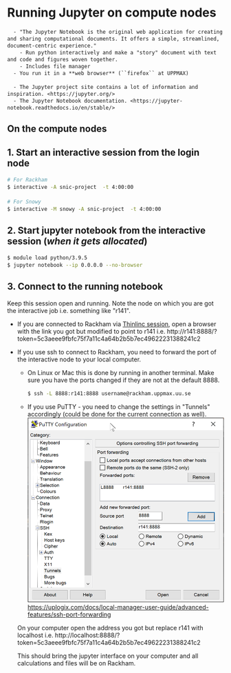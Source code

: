 # Running Jupyter on compute nodes

```{callout} What is Jupyter?
  - "The Jupyter Notebook is the original web application for creating and sharing computational documents. It offers a simple, streamlined, document-centric experience."
    - Run python interactively and make a "story" document with text and code and figures woven together. 
    - Includes file manager
  - You run it in a **web browser** (``firefox`` at UPPMAX)

  - The Jupyter project site contains a lot of information and inspiration. <https://jupyter.org/>
  - The Jupyter Notebook documentation. <https://jupyter-notebook.readthedocs.io/en/stable/>
```


## On the compute nodes

## 1. Start an interactive session from the login node
``` bash
# For Rackham
$ interactive -A snic-project  -t 4:00:00

# For Snowy
$ interactive -M snowy -A snic-project  -t 4:00:00
```

## 2. Start jupyter notebook from the interactive session (*when it gets allocated*)
``` bash
$ module load python/3.9.5
$ jupyter notebook --ip 0.0.0.0 --no-browser
```

## 3. Connect to the running notebook 
Keep this session open and running. Note the node on which you are got the interactive job i.e. something like "r141".

- If you are connected to Rackham via [Thinlinc session](https://www.uppmax.uu.se/support/user-guides/thinlinc-graphical-connection-guide/), open a browser with the link you got but modified to point to r141 i.e. 
http://r141:8888/?token=5c3aeee9fbfc75f7a11c4a64b2b5b7ec49622231388241c2
- If you use ssh to connect to Rackham, you need to forward the port of the interactive node to your local computer.
    - On Linux or Mac this is done by running in another terminal. Make sure you have the ports changed if they are not at the default 8888.
        ``` bash
        $ ssh -L 8888:r141:8888 username@rackham.uppmax.uu.se
        ```
    - If you use PuTTY - you need to change the settings in "Tunnels" accordingly (could be done for the current connection as well).
    ![](../../../img/putty.png)
    https://uplogix.com/docs/local-manager-user-guide/advanced-features/ssh-port-forwarding 
    

    On your computer open  the address you got but replace r141 with localhost i.e. 
http://localhost:8888/?token=5c3aeee9fbfc75f7a11c4a64b2b5b7ec49622231388241c2

    This should bring the jupyter interface on your computer and all calculations and files will be on Rackham.
